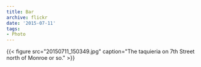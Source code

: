 ```yaml
---
title: Bar
archive: flickr
date: '2015-07-11'
tags:
- Photo
---
```

{{< figure src="20150711_150349.jpg" caption="The taquieria on 7th Street north of Monroe or so." >}}
